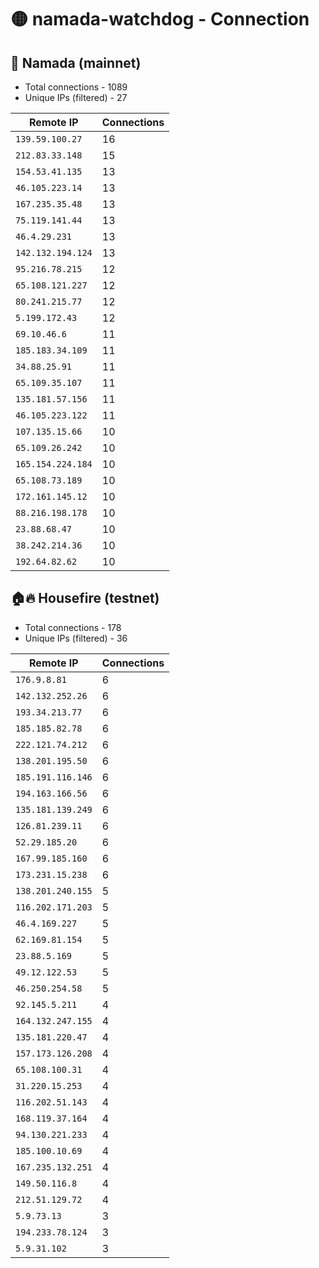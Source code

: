 # 🟡 namada-watchdog - Connection

## 🚀 Namada (mainnet)
- Total connections - 1089
- Unique IPs (filtered) - 27

| Remote IP | Connections |
|-----------|-------------|
| `139.59.100.27` | 16 |
| `212.83.33.148` | 15 |
| `154.53.41.135` | 13 |
| `46.105.223.14` | 13 |
| `167.235.35.48` | 13 |
| `75.119.141.44` | 13 |
| `46.4.29.231` | 13 |
| `142.132.194.124` | 13 |
| `95.216.78.215` | 12 |
| `65.108.121.227` | 12 |
| `80.241.215.77` | 12 |
| `5.199.172.43` | 12 |
| `69.10.46.6` | 11 |
| `185.183.34.109` | 11 |
| `34.88.25.91` | 11 |
| `65.109.35.107` | 11 |
| `135.181.57.156` | 11 |
| `46.105.223.122` | 11 |
| `107.135.15.66` | 10 |
| `65.109.26.242` | 10 |
| `165.154.224.184` | 10 |
| `65.108.73.189` | 10 |
| `172.161.145.12` | 10 |
| `88.216.198.178` | 10 |
| `23.88.68.47` | 10 |
| `38.242.214.36` | 10 |
| `192.64.82.62` | 10 |

## 🏠🔥 Housefire (testnet)

- Total connections - 178
- Unique IPs (filtered) - 36

| Remote IP | Connections |
|-----------|-------------|
| `176.9.8.81` | 6 |
| `142.132.252.26` | 6 |
| `193.34.213.77` | 6 |
| `185.185.82.78` | 6 |
| `222.121.74.212` | 6 |
| `138.201.195.50` | 6 |
| `185.191.116.146` | 6 |
| `194.163.166.56` | 6 |
| `135.181.139.249` | 6 |
| `126.81.239.11` | 6 |
| `52.29.185.20` | 6 |
| `167.99.185.160` | 6 |
| `173.231.15.238` | 6 |
| `138.201.240.155` | 5 |
| `116.202.171.203` | 5 |
| `46.4.169.227` | 5 |
| `62.169.81.154` | 5 |
| `23.88.5.169` | 5 |
| `49.12.122.53` | 5 |
| `46.250.254.58` | 5 |
| `92.145.5.211` | 4 |
| `164.132.247.155` | 4 |
| `135.181.220.47` | 4 |
| `157.173.126.208` | 4 |
| `65.108.100.31` | 4 |
| `31.220.15.253` | 4 |
| `116.202.51.143` | 4 |
| `168.119.37.164` | 4 |
| `94.130.221.233` | 4 |
| `185.100.10.69` | 4 |
| `167.235.132.251` | 4 |
| `149.50.116.8` | 4 |
| `212.51.129.72` | 4 |
| `5.9.73.13` | 3 |
| `194.233.78.124` | 3 |
| `5.9.31.102` | 3 |

